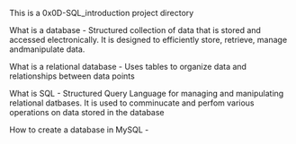 This is a 0x0D-SQL_introduction project directory

What is a database - Structured collection of data that is stored and accessed electronically. It is designed to efficiently store, retrieve, manage andmanipulate data.

What is a relational database - Uses tables to organize data and relationships between data points

What is SQL - Structured Query Language for managing and manipulating relational datbases. It is used to comminucate and perfom various operations on data stored in the database

How to create a database in MySQL - 